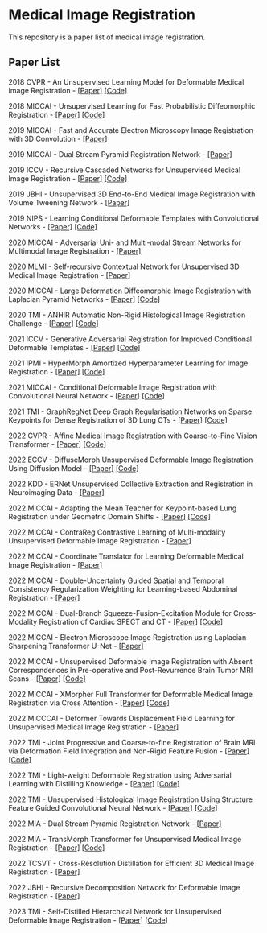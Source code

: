 # Medical Image Registration

This repository is a paper list of medical image registration. 

## Paper List

2018 CVPR - An Unsupervised Learning Model for Deformable Medical Image Registration - [[Paper]](https://openaccess.thecvf.com/content_cvpr_2018/html/Balakrishnan_An_Unsupervised_Learning_CVPR_2018_paper.html) [[Code]](https://github.com/voxelmorph/voxelmorph)

2018 MICCAI - Unsupervised Learning for Fast Probabilistic Diffeomorphic Registration - [[Paper]](https://link.springer.com/chapter/10.1007/978-3-030-00928-1_82) [[Code]](https://github.com/voxelmorph/voxelmorph)

2019 MICCAI - Fast and Accurate Electron Microscopy Image Registration with 3D Convolution - [[Paper]](https://link.springer.com/chapter/10.1007/978-3-030-32239-7_53)

2019 MICCAI - Dual Stream Pyramid Registration Network - [[Paper]](https://link.springer.com/chapter/10.1007/978-3-030-32245-8_43)

2019 ICCV - Recursive Cascaded Networks for Unsupervised Medical Image Registration - [[Paper]](https://openaccess.thecvf.com/content_ICCV_2019/html/Zhao_Recursive_Cascaded_Networks_for_Unsupervised_Medical_Image_Registration_ICCV_2019_paper.html) [[Code]](https://github.com/zsyzzsoft/Recursive-Cascaded-Networks)

2019 JBHI - Unsupervised 3D End-to-End Medical Image Registration with Volume Tweening Network - [[Paper]](https://ieeexplore.ieee.org/abstract/document/8889674)

2019 NIPS - Learning Conditional Deformable Templates with Convolutional Networks - [[Paper]](https://proceedings.neurips.cc/paper/2019/hash/bbcbff5c1f1ded46c25d28119a85c6c2-Abstract.html) [[Code]](https://github.com/voxelmorph/voxelmorph)

2020 MICCAI - Adversarial Uni- and Multi-modal Stream Networks for Multimodal Image Registration - [[Paper]](https://link.springer.com/chapter/10.1007/978-3-030-59716-0_22)

2020 MLMI - Self-recursive Contextual Network for Unsupervised 3D Medical Image Registration - [[Paper]](https://link.springer.com/chapter/10.1007/978-3-030-59861-7_7)

2020 MICCAI - Large Deformation Diffeomorphic Image Registration with Laplacian Pyramid Networks - [[Paper]](https://link.springer.com/chapter/10.1007/978-3-030-59716-0_21) [[Code]](https://github.com/cwmok/LapIRN)

2020 TMI - ANHIR Automatic Non-Rigid Histological Image Registration Challenge - [[Paper]](https://ieeexplore.ieee.org/abstract/document/9058666) [[Code]](https://anhir.grand-challenge.org/)

2021 ICCV - Generative Adversarial Registration for Improved Conditional Deformable Templates - [[Paper]](https://openaccess.thecvf.com/content/ICCV2021/html/Dey_Generative_Adversarial_Registration_for_Improved_Conditional_Deformable_Templates_ICCV_2021_paper.html) [[Code]](https://github.com/neel-dey/Atlas-GAN)

2021 IPMI - HyperMorph Amortized Hyperparameter Learning for Image Registration - [[Paper]](https://link.springer.com/chapter/10.1007/978-3-030-78191-0_1) [[Code]](https://github.com/voxelmorph/voxelmorph)

2021 MICCAI - Conditional Deformable Image Registration with Convolutional Neural Network - [[Paper]](https://link.springer.com/chapter/10.1007/978-3-030-87202-1_4) [[Code]](https://github.com/cwmok/Conditional_LapIRN)

2021 TMI - GraphRegNet Deep Graph Regularisation Networks on Sparse Keypoints for Dense Registration of 3D Lung CTs - [[Paper]](https://ieeexplore.ieee.org/abstract/document/9406964/) [[Code]](https://github.com/multimodallearning/graphregnet)

2022 CVPR - Affine Medical Image Registration with Coarse-to-Fine Vision Transformer - [[Paper]](https://openaccess.thecvf.com/content/CVPR2022/html/Mok_Affine_Medical_Image_Registration_With_Coarse-To-Fine_Vision_Transformer_CVPR_2022_paper.html) [[Code]](https://github.com/cwmok/C2FViT)

2022 ECCV - DiffuseMorph Unsupervised Deformable Image Registration Using Diffusion Model - [[Paper]](https://link.springer.com/chapter/10.1007/978-3-031-19821-2_20) [[Code]](https://github.com/DiffuseMorph/DiffuseMorph)

2022 KDD - ERNet Unsupervised Collective Extraction and Registration in Neuroimaging Data - [[Paper]](https://dl.acm.org/doi/abs/10.1145/3534678.3539227)

2022 MICCAI - Adapting the Mean Teacher for Keypoint-based Lung Registration under Geometric Domain Shifts - [[Paper]](https://link.springer.com/chapter/10.1007/978-3-031-16446-0_27) [[Code]](https://github.com/multimodallearning/registration-da-mean-teacher)

2022 MICCAI - ContraReg Contrastive Learning of Multi-modality Unsupervised Deformable Image Registration - [[Paper]](https://link.springer.com/chapter/10.1007/978-3-031-16446-0_7)

2022 MICCAI - Coordinate Translator for Learning Deformable Medical Image Registration - [[Paper]](https://link.springer.com/chapter/10.1007/978-3-031-18814-5_10)

2022 MICCAI - Double-Uncertainty Guided Spatial and Temporal Consistency Regularization Weighting for Learning-based Abdominal Registration - [[Paper]](https://link.springer.com/chapter/10.1007/978-3-031-16446-0_2)

2022 MICCAI - Dual-Branch Squeeze-Fusion-Excitation Module for Cross-Modality Registration of Cardiac SPECT and CT - [[Paper]](https://link.springer.com/chapter/10.1007/978-3-031-16446-0_5) [[Code]](https://github.com/XiongchaoChen/DuSFE_CrossRegistration)

2022 MICCAI - Electron Microscope Image Registration using Laplacian Sharpening Transformer U-Net - [[Paper]](https://link.springer.com/chapter/10.1007/978-3-031-16446-0_30)

2022 MICCAI - Unsupervised Deformable Image Registration with Absent Correspondences in Pre-operative and Post-Revurrence Brain Tumor MRI Scans - [[Paper]](https://link.springer.com/chapter/10.1007/978-3-031-16446-0_3) [[Code]](https://github.com/cwmok/DIRAC)

2022 MICCAI - XMorpher Full Transformer for Deformable Medical Image Registration via Cross Attention - [[Paper]](https://link.springer.com/chapter/10.1007/978-3-031-16446-0_21) [[Code]](https://github.com/Solemoon/XMorpher)

2022 MICCCAI - Deformer Towards Displacement Field Learning for Unsupervised Medical Image Registration - [[Paper]](https://link.springer.com/chapter/10.1007/978-3-031-16446-0_14)

2022 TMI - Joint Progressive and Coarse-to-fine Registration of Brain MRI via Deformation Field Integration and Non-Rigid Feature Fusion - [[Paper]](https://ieeexplore.ieee.org/abstract/document/9765391/) [[Code]](https://github.com/OldDriverJinx/Progressvie-and-Coarse-to-fine-Registration-Network)

2022 TMI - Light-weight Deformable Registration using Adversarial Learning with Distilling Knowledge - [[Paper]](https://ieeexplore.ieee.org/abstract/document/9672098) [[Code]](https://github.com/aioz-ai/LDR_ALDK)

2022 TMI - Unsupervised Histological Image Registration Using Structure Feature Guided Convolutional Neural Network - [[Paper]](https://ieeexplore.ieee.org/abstract/document/9745959) [[Code]](https://github.com/wendy127green/SFG/tree/master/SFG)

2022 MIA - Dual Stream Pyramid Registration Network - [[Paper]](https://www.sciencedirect.com/science/article/pii/S1361841522000317)

2022 MIA - TransMorph Transformer for Unsupervised Medical Image Registration - [[Paper]](https://www.sciencedirect.com/science/article/pii/S1361841522002432) [[Code]](https://github.com/junyuchen245/TransMorph_Transformer_for_Medical_Image_Registration)

2022 TCSVT - Cross-Resolution Distillation for Efficient 3D Medical Image Registration - [[Paper]](https://ieeexplore.ieee.org/abstract/document/9782430)

2022 JBHI - Recursive Decomposition Network for Deformable Image Registration - [[Paper]](https://ieeexplore.ieee.org/abstract/document/9826364)

2023 TMI - Self-Distilled Hierarchical Network for Unsupervised Deformable Image Registration - [[Paper]](https://ieeexplore.ieee.org/abstract/document/10042453) [[Code]](https://github.com/Blcony/SDHNet)
